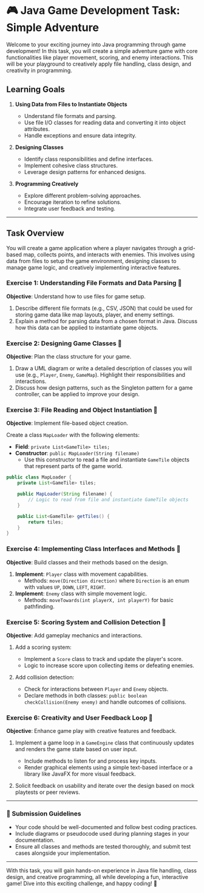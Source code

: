 # 🎮 Java Game Development Task: Simple Adventure

Welcome to your exciting journey into Java programming through game development! In this task, you will create a simple adventure game with core functionalities like player movement, scoring, and enemy interactions. This will be your playground to creatively apply file handling, class design, and creativity in programming.

## Learning Goals

1. **Using Data from Files to Instantiate Objects**
   - Understand file formats and parsing.
   - Use file I/O classes for reading data and converting it into object attributes.
   - Handle exceptions and ensure data integrity.

2. **Designing Classes**
   - Identify class responsibilities and define interfaces.
   - Implement cohesive class structures.
   - Leverage design patterns for enhanced designs.

3. **Programming Creatively**
   - Explore different problem-solving approaches.
   - Encourage iteration to refine solutions.
   - Integrate user feedback and testing.

---

## Task Overview
You will create a game application where a player navigates through a grid-based map, collects points, and interacts with enemies. This involves using data from files to setup the game environment, designing classes to manage game logic, and creatively implementing interactive features.

### Exercise 1: Understanding File Formats and Data Parsing 📄

**Objective**: Understand how to use files for game setup.

1. Describe different file formats (e.g., CSV, JSON) that could be used for storing game data like map layouts, player, and enemy settings.
2. Explain a method for parsing data from a chosen format in Java. Discuss how this data can be applied to instantiate game objects.

### Exercise 2: Designing Game Classes 🎨

**Objective**: Plan the class structure for your game.

1. Draw a UML diagram or write a detailed description of classes you will use (e.g., `Player`, `Enemy`, `GameMap`). Highlight their responsibilities and interactions.
2. Discuss how design patterns, such as the Singleton pattern for a game controller, can be applied to improve your design.

### Exercise 3: File Reading and Object Instantiation 📝

**Objective**: Implement file-based object creation.

Create a class `MapLoader` with the following elements:
- **Field**: `private List<GameTile> tiles;`
- **Constructor**: `public MapLoader(String filename)`
  - Use this constructor to read a file and instantiate `GameTile` objects that represent parts of the game world.

```java
public class MapLoader {
    private List<GameTile> tiles;

    public MapLoader(String filename) {
        // Logic to read from file and instantiate GameTile objects
    }

    public List<GameTile> getTiles() {
        return tiles;
    }
}
```

### Exercise 4: Implementing Class Interfaces and Methods 🧩

**Objective**: Build classes and their methods based on the design.

1. **Implement**: `Player` class with movement capabilities.
   - Methods: `move(Direction direction)` where `Direction` is an enum with values `UP`, `DOWN`, `LEFT`, `RIGHT`.
2. **Implement**: `Enemy` class with simple movement logic.
   - Methods: `moveTowards(int playerX, int playerY)` for basic pathfinding.

### Exercise 5: Scoring System and Collision Detection 🎯

**Objective**: Add gameplay mechanics and interactions.

1. Add a scoring system:
   - Implement a `Score` class to track and update the player's score.
   - Logic to increase score upon collecting items or defeating enemies.
   
2. Add collision detection:
   - Check for interactions between `Player` and `Enemy` objects.
   - Declare methods in both classes: `public boolean checkCollision(Enemy enemy)` and handle outcomes of collisions.

### Exercise 6: Creativity and User Feedback Loop 🌟

**Objective**: Enhance game play with creative features and feedback.

1. Implement a game loop in a `GameEngine` class that continuously updates and renders the game state based on user input.
   - Include methods to listen for and process key inputs.
   - Render graphical elements using a simple text-based interface or a library like JavaFX for more visual feedback.
   
2. Solicit feedback on usability and iterate over the design based on mock playtests or peer reviews.

---

### 📅 Submission Guidelines

- Your code should be well-documented and follow best coding practices.
- Include diagrams or pseudocode used during planning stages in your documentation.
- Ensure all classes and methods are tested thoroughly, and submit test cases alongside your implementation.

---

With this task, you will gain hands-on experience in Java file handling, class design, and creative programming, all while developing a fun, interactive game! Dive into this exciting challenge, and happy coding! 🎉